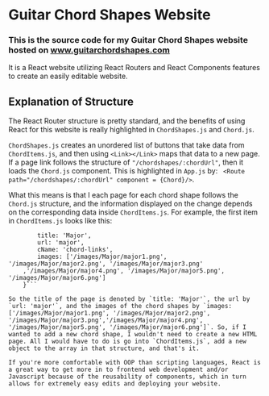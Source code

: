 # Guitar Chord Shapes Website

### This is the source code for my Guitar Chord Shapes website hosted on www.guitarchordshapes.com

It is a React website utilizing React Routers and React Components features to create an easily editable website.

## Explanation of Structure

The React Router structure is pretty standard, and the benefits of using React for this website is really highlighted in `ChordShapes.js` and `Chord.js`.

`ChordShapes.js` creates an unordered list of buttons that take data from `ChordItems.js`, and then using `<Link></Link>` maps that data to a new page. If a page link follows the structure of `"/chordshapes/:chordUrl"`, then it loads the `Chord.js` component. This is highlighted in `App.js` by: 
` <Route path="/chordshapes/:chordUrl" component = {Chord}/>`.

What this means is that I each page for each chord shape follows the `Chord.js` structure, and the information displayed on the change depends on the corresponding data inside `ChordItems.js`. For example, the first item in `ChordItems.js` looks like this: 

```{
        title: 'Major',
        url: 'major',
        cName: 'chord-links',
        images: ['/images/Major/major1.png', '/images/Major/major2.png', '/images/Major/major3.png'
    ,'/images/Major/major4.png', '/images/Major/major5.png', '/images/Major/major6.png']
    }```
    
So the title of the page is denoted by `title: 'Major'`, the url by `url: 'major'`, and the images of the chord shapes by `images: ['/images/Major/major1.png', '/images/Major/major2.png', '/images/Major/major3.png','/images/Major/major4.png', '/images/Major/major5.png', '/images/Major/major6.png']`. So, if I wanted to add a new chord shape, I wouldn't need to create a new HTML page. All I would have to do is go into `ChordItems.js`, add a new object to the array in that structure, and that's it.

If you're more comfortable with OOP than scripting languages, React is a great way to get more in to frontend web development and/or Javascript because of the reusability of components, which in turn allows for extremely easy edits and deploying your website.


